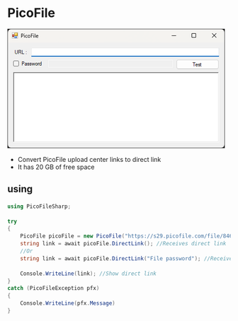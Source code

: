 # PicoFile

![PicoFile](Images/PicoFile.png)

* Convert PicoFile upload center links to direct link
* It has 20 GB of free space

## using
````csharp
using PicoFileSharp;

try
{
    PicoFile picoFile = new PicoFile("https://s29.picofile.com/file/8462040100/WinRAR_6_02.zip.html"); //Enter the file address
    string link = await picoFile.DirectLink(); //Receives direct link
    //Or
    string link = await picoFile.DirectLink("File password"); //Receives direct link
    
    Console.WriteLine(link); //Show direct link
}
catch (PicoFileException pfx)
{
    Console.WriteLine(pfx.Message)
}
````
